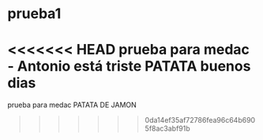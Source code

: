 # prueba1
<<<<<<< HEAD
prueba para medac - Antonio está triste
PATATA
buenos dias
=======
prueba para medac
PATATA DE JAMON
>>>>>>> 0da14ef35af72786fea96c64b6905f8ac3abf91b
